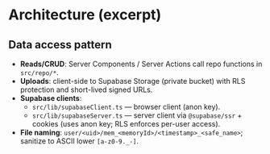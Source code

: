 # Architecture (excerpt)

## Data access pattern

- **Reads/CRUD**: Server Components / Server Actions call repo functions in `src/repo/*`.
- **Uploads**: client-side to Supabase Storage (private bucket) with RLS protection and short-lived signed URLs.
- **Supabase clients**:
  - `src/lib/supabaseClient.ts` — browser client (anon key).
  - `src/lib/supabaseServer.ts` — server client via `@supabase/ssr` + cookies (uses anon key; RLS enforces per-user access).
- **File naming**: `user/<uid>/mem_<memoryId>/<timestamp>_<safe_name>`; sanitize to ASCII lower `[a-z0-9._-]`.
